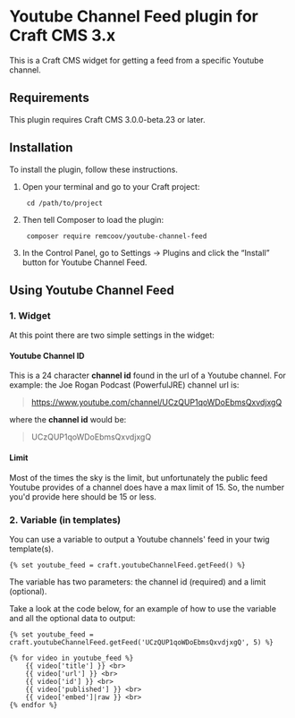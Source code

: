 # Youtube Channel Feed plugin for Craft CMS 3.x

This is a Craft CMS widget for getting a feed from a specific Youtube channel.

## Requirements

This plugin requires Craft CMS 3.0.0-beta.23 or later.

## Installation

To install the plugin, follow these instructions.

1. Open your terminal and go to your Craft project:

        cd /path/to/project

2. Then tell Composer to load the plugin:

        composer require remcoov/youtube-channel-feed

3. In the Control Panel, go to Settings → Plugins and click the “Install” button for Youtube Channel Feed.

## Using Youtube Channel Feed

### 1. Widget

At this point there are two simple settings in the widget:

#### Youtube Channel ID

This is a 24 character **channel id** found in the url of a Youtube channel. For example: the Joe Rogan Podcast (PowerfulJRE) channel url is:
> https://www.youtube.com/channel/UCzQUP1qoWDoEbmsQxvdjxgQ

where the **channel id** would be:

> UCzQUP1qoWDoEbmsQxvdjxgQ

#### Limit

Most of the times the sky is the limit, but unfortunately the public feed Youtube provides of a channel does have a max limit of 15. So, the number you'd provide here should be 15 or less.

### 2. Variable (in templates)

You can use a variable to output a Youtube channels' feed in your twig template(s).

```{% set youtube_feed = craft.youtubeChannelFeed.getFeed() %}```

The variable has two parameters: the channel id (required) and a limit (optional).

Take a look at the code below, for an example of how to use the variable and all the optional data to output:

```
{% set youtube_feed = craft.youtubeChannelFeed.getFeed('UCzQUP1qoWDoEbmsQxvdjxgQ', 5) %}

{% for video in youtube_feed %}
    {{ video['title'] }} <br>
    {{ video['url'] }} <br>
    {{ video['id'] }} <br>
    {{ video['published'] }} <br>
    {{ video['embed']|raw }} <br>
{% endfor %}
```